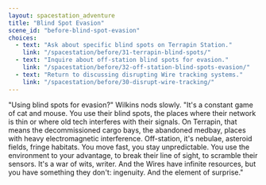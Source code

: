 ```yaml
---
layout: spacestation_adventure
title: "Blind Spot Evasion"
scene_id: "before-blind-spot-evasion"
choices:
  - text: "Ask about specific blind spots on Terrapin Station."
    link: "/spacestation/before/31-terrapin-blind-spots/"
  - text: "Inquire about off-station blind spots for evasion."
    link: "/spacestation/before/32-off-station-blind-spots-evasion/"
  - text: "Return to discussing disrupting Wire tracking systems."
    link: "/spacestation/before/30-disrupt-wire-tracking/"
---
```


"Using blind spots for evasion?" Wilkins nods slowly. "It's a constant game of cat and mouse. You use their blind spots, the places where their network is thin or where old tech interferes with their signals. On Terrapin, that means the decommissioned cargo bays, the abandoned medbay, places with heavy electromagnetic interference. Off-station, it's nebulae, asteroid fields, fringe habitats. You move fast, you stay unpredictable. You use the environment to your advantage, to break their line of sight, to scramble their sensors. It's a war of wits, writer. And the Wires have infinite resources, but you have something they don't: ingenuity. And the element of surprise."
